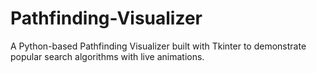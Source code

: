 # Pathfinding-Visualizer
A Python-based Pathfinding Visualizer built with Tkinter to demonstrate popular search algorithms with live animations.
